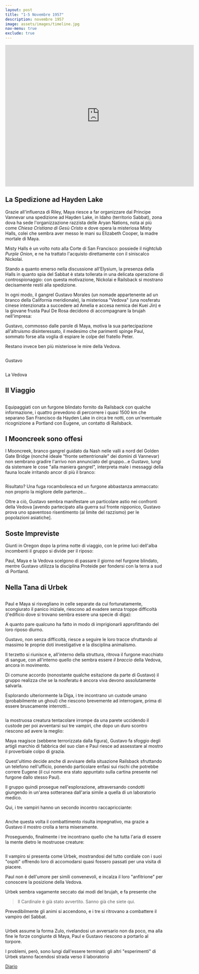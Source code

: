 ```yaml
---
layout: post
title: "1-5 Novembre 1957"
description: novembre 1957
image: assets/images/timeline.jpg
nav-menu: true
exclude: true
---
```


<iframe src="https://www.google.com/maps/embed?pb=!1m28!1m12!1m3!1d5964713.946974429!2d-122.33058222766923!3d43.115904424985565!2m3!1f0!2f0!3f0!3m2!1i1024!2i768!4f13.1!4m13!3e2!4m5!1s0x80859a6d00690021%3A0x4a501367f076adff!2sSan+Francisco%2C+California%2C+Stati+Uniti!3m2!1d37.7749295!2d-122.4194155!4m5!1s0x5361bf78122829b3%3A0x4e4f89f27266d03b!2sHayden+Lake%2C+Idaho%2C+Stati+Uniti!3m2!1d47.7587944!2d-116.7568579!5e0!3m2!1sit!2sit!4v1512954117317" width="600" height="450" frameborder="0" style="border:0" allowfullscreen></iframe>

## La Spedizione ad Hayden Lake

Grazie all'influenza di Riley, Maya riesce a far organizzare dal Principe Vannevar una spedizione ad Hayden Lake, in Idaho (territorio Sabbat), zona dova ha sede l'organizzazione razzista delle Aryan Nations, nota ai più come _Chiesa Cristiana di Gesù Cristo_ e dove opera la misteriosa Misty Halls, colei che sembra aver messo le mani su Elizabeth Cooper, la madre mortale di Maya.

Misty Halls è un volto noto alla Corte di San Francisco: possiede il nightclub _Purple Onion_, e ne ha trattato l'acquisto direttamente con il siniscalco Nickolai.

Stando a quanto emerso nella discussione all'Elysium, la presenza della Halls in quanto spia del Sabbat è stata tollerata in una delicata operazione di controspionaggio: con questa motivazione, Nickolai e Railsback si mostrano decisamente restii alla spedizione.

In ogni modo, il gangrel Gustavo Morales (un nomade appartenente ad un branco della California meridionale), la misteriosa "Vedova" (una nosferatu cinese intenzionata a succedere ad Amelia e accesa nemica dei Kuei Jin) e la giovane frusta Paul De Rosa decidono di accompagnare la brujah nell'impresa: 

Gustavo, commosso dalle parole di Maya, motiva la sua partecipazione all'altruismo disinteressato, il medesimo che parimenti spinge Paul, sommato forse alla voglia di espiare le colpe del fratello Peter.

Restano invece ben più misteriose le mire della Vedova.

<span class="image fit"><img src="https://i.pinimg.com/736x/a6/78/3f/a6783f3604748a531f6c25cff084a0ba--jon-kortajarena-handsome-faces.jpg" alt="" /></span>

Gustavo

<span class="image fit"><img src="https://i.pinimg.com/736x/a6/78/3f/a6783f3604748a531f6c25cff084a0ba--jon-kortajarena-handsome-faces.jpg" alt="" /></span>

La Vedova

## Il Viaggio

<span class="image fit"><img src="https://pbs.twimg.com/media/B24_BRXIMAA2U53.jpg" alt="" /></span>

Equipaggiati con un furgone blindato fornito da Railsback con qualche informazione, i quattro prevedono di percorrere i quasi 1500 km che separano San Francisco da Hayden Lake in circa tre notti, con un'eventuale ricognizione a Portland con Eugene, un contatto di Railsback.

## I Mooncreek sono offesi

I Mooncreek, branco gangrel guidato da Nash nelle valli a nord del Golden Gate Bridge (nonché ideale "fronte settentrionale" dei domini di Vannevar) non sembrano gradire l'arrivo non annunciato del gruppo...e Gustavo, lungi da sistemare le cose "alla maniera gangrel", interpreta male i messaggi della fauna locale irritando ancor di più il branco:  

<span class="image fit"><img src="http://www.theloop.ca/wp-content/uploads/2016/04/theboss.jpg" alt="" /></span>

Risultato? Una fuga rocambolesca ed un furgone abbastanza ammaccato: non proprio la migliore delle partenze...

Oltre a ciò, Gustavo sembra manifestare un particolare astio nei confronti della Vedova [avendo partecipato alla guerra sul fronte nipponico, Gustavo prova uno spaventoso risentimento (al limite del razzismo) per le popolazioni asiatiche].

## Soste Impreviste

Giunti in Oregon dopo la prima notte di viaggio, con le prime luci dell'alba incombenti il gruppo si divide per il riposo: 

Paul, Maya e la Vedova scelgono di passare il giorno nel furgone blindato, mentre Gustavo utilizza la disciplina Proteide per fondersi con la terra a sud di Portland.

## Nella Tana di Urbek

<span class="image fit"><img src="https://rv-roadtrips.thefuntimesguide.com/images/blogs/inside-hoover-dam-by-chalkie-colour-circles.jpg" alt="" /></span>

Paul e Maya si risvegliano in celle separate da cui fortunatamente, scongiurato il panico iniziale, riescono ad evadere senza troppe difficoltà (l'edificio dove si trovano sembra essere una specie di diga):

A quanto pare qualcuno ha fatto in modo di imprigionarli approfittando del loro riposo diurno.

Gustavo, non senza difficoltà, riesce a seguire le loro tracce sfruttando al massimo le proprie doti investigative e la disciplina animalismo.

Il terzetto si riunisce e, all'interno della struttura, ritrova il furgone macchiato di sangue, con all'interno quello che sembra essere _il braccio_ della Vedova, ancora in movimento.

Di comune accordo (nonostante qualche esitazione da parte di Gustavo) il gruppo realizza che se la nosferatu è ancora viva devono assolutamente salvarla.

Esplorando ulteriormente la Diga, i tre incontrano un custode umano (probabilmente un ghoul) che riescono brevemente ad interrogare, prima di essere bruscamente interrotti...

<span class="image fit"><img src="https://i.pinimg.com/236x/be/0a/a1/be0aa15a8ce06d12b17272c91952b389--game-character-character-concept.jpg" alt="" /></span>  

la mostruosa creatura tentacolare irrompe da una parete uccidendo il custode per poi avventarsi sui tre vampiri, che dopo un duro scontro riescono ad avere la meglio: 

Maya reagisce (sebbene terrorizzata dalla figura), Gustavo fa sfoggio degli artigli marchio di fabbrica del suo clan e Paul riesce ad assesstare al mostro il proverbiale colpo di grazia.

Quest'ultimo decide anche di avvisare della situazione Railsback sfruttando un telefono nell'ufficio, ponendo particolare enfasi sui rischi che potrebbe correre Eugene (il cui nome era stato appuntato sulla cartina presente nel furgone dallo stesso Paul).

Il gruppo quindi prosegue nell'esplorazione, attraversando condotti giungendo in un'area sotteranea dall'aria simile a quella di un laboratorio medico.

Qui, i tre vampiri hanno un secondo incontro raccapricciante:

<span class="image fit"><img src="https://i.pinimg.com/236x/be/0a/a1/be0aa15a8ce06d12b17272c91952b389--game-character-character-concept.jpg" alt="" /></span>  

Anche questa volta il combattimento risulta impegnativo, ma grazie a Gustavo il mostro crolla a terra miseramente.

Proseguendo, finalmente i tre incontrano quello che ha tutta l'aria di essere la mente dietro le mostruose creature:

<span class="image fit"><img src="https://media.vanityfair.com/photos/54cbfce03c894ccb27c801ca/master/h_590,c_limit/image.jpg" alt="" /></span>

Il vampiro si presenta come Urbek, mostrandosi del tutto cordiale con i suoi "ospiti" offrendo loro di accomodarsi quasi fossero passati per una visita di piacere.

Paul non è dell'umore per simili convenevoli, e incalza il loro "anfitrione" per conoscere la posizione della Vedova.

Urbek sembra vagamente seccato dai modi del brujah, e fa presente che

> Il Cardinale è già stato avvertito. Sanno già che siete qui.

Prevedibilmente gli animi si accendono, e i tre si ritrovano a combattere il vampiro del Sabbat.

<span class="image fit"><img src="https://img00.deviantart.net/bd1a/i/2016/009/d/2/vorador_by_a6a7-d9naxg3.jpg" alt="" /></span>

Urbek assume la forma Zulo, rivelandosi un avversario non da poco, ma alla fine le forze congiunte di Maya, Paul e Gustavo riescono a portarlo al torpore.

I problemi, però, sono lungi dall'essere terminati: gli altri "esperimenti" di Urbek stanno facendosi strada verso il laboratorio


<a href="http://xabacadabra.com/cursed-legacy/diario" class="button">Diario</a>
